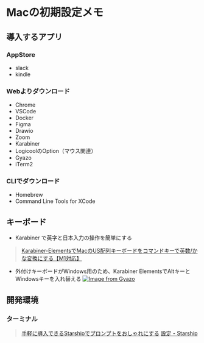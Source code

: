# Macの初期設定メモ
## 導入するアプリ
### AppStore
- slack
- kindle
### Webよりダウンロード
- Chrome
- VSCode
- Docker
- Figma
- Drawio
- Zoom
- Karabiner
- LogicoolのOption（マウス関連）
- Gyazo
- iTerm2
### CLIでダウンロード
- Homebrew
- Command Line Tools for XCode

## キーボード
- Karabiner で英字と日本入力の操作を簡単にする
> [Karabiner-ElementsでMacのUS配列キーボードをコマンドキーで英数/かな変換にする【M1対応】](https://misc-log.com/karabiner-elements/)

- 外付けキーボードがWindows用のため、Karabiner ElementsでAltキーとWindowsキーを入れ替える
[![Image from Gyazo](https://i.gyazo.com/12b80d7850be7d408b7bc5a22748a03e.png)](https://gyazo.com/12b80d7850be7d408b7bc5a22748a03e)

## 開発環境
### ターミナル
> [手軽に導入できるStarshipでプロンプトをおしゃれにする](https://dev.classmethod.jp/articles/customize-prompt-with-starship/)
> [設定 - Starship](https://starship.rs/ja-jp/config/)
